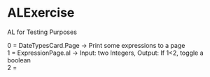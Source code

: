 # ALExercise
AL for Testing Purposes

0 = DateTypesCard.Page -> Print some expressions to a page \
1 = ExpressionPage.al -> Input: two Integers, Output: If 1<2, toggle a boolean \
2 =
